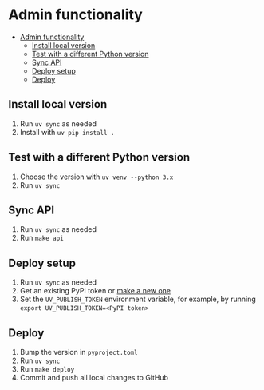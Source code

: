 # Admin functionality

- [Admin functionality](#admin-functionality)
  - [Install local version](#install-local-version)
  - [Test with a different Python version](#test-with-a-different-python-version)
  - [Sync API](#sync-api)
  - [Deploy setup](#deploy-setup)
  - [Deploy](#deploy)

## Install local version

1. Run `uv sync` as needed
2. Install with `uv pip install .`

## Test with a different Python version

1. Choose the version with `uv venv --python 3.x`
2. Run `uv sync`

## Sync API

1. Run `uv sync` as needed
2. Run `make api`

## Deploy setup

1. Run `uv sync` as needed
2. Get an existing PyPI token or [make a new one](https://pypi.org/manage/account/token/)
3. Set the `UV_PUBLISH_TOKEN` environment variable, for example, by running `export UV_PUBLISH_TOKEN=<PyPI token>`

## Deploy

1. Bump the version in `pyproject.toml`
2. Run `uv sync`
3. Run `make deploy`
4. Commit and push all local changes to GitHub
